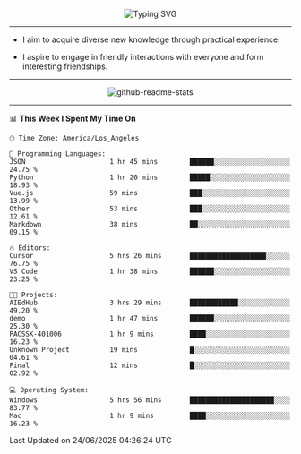 <p align="center">
  <img src="https://readme-typing-svg.demolab.com?font=Fira+Code&weight=500&size=32&duration=2500&pause=1600&center=true&vCenter=true&random=false&width=1024&height=64&lines=Hi+there+%F0%9F%91%8B;I'm+delighted+you+could+make+it+here+%F0%9F%8E%89;I'm+Harry%2C+a+college+student+still+finding+my+way" alt="Typing SVG" />
</p>


---


- I aim to acquire diverse new knowledge through practical experience.

- I aspire to engage in friendly interactions with everyone and form interesting friendships.


---


<p align="center">
  <img src="https://github-readme-stats.vercel.app/api?username=Harry-Jing&show_icons=true" alt="github-readme-stats"/>
</p>


---

<!--START_SECTION:waka-->
📊 **This Week I Spent My Time On** 

```text
🕑︎ Time Zone: America/Los_Angeles

💬 Programming Languages: 
JSON                     1 hr 45 mins        ██████░░░░░░░░░░░░░░░░░░░   24.75 % 
Python                   1 hr 20 mins        █████░░░░░░░░░░░░░░░░░░░░   18.93 % 
Vue.js                   59 mins             ███░░░░░░░░░░░░░░░░░░░░░░   13.99 % 
Other                    53 mins             ███░░░░░░░░░░░░░░░░░░░░░░   12.61 % 
Markdown                 38 mins             ██░░░░░░░░░░░░░░░░░░░░░░░   09.15 % 

🔥 Editors: 
Cursor                   5 hrs 26 mins       ███████████████████░░░░░░   76.75 % 
VS Code                  1 hr 38 mins        ██████░░░░░░░░░░░░░░░░░░░   23.25 % 

🐱‍💻 Projects: 
AIEdHub                  3 hrs 29 mins       ████████████░░░░░░░░░░░░░   49.20 % 
demo                     1 hr 47 mins        ██████░░░░░░░░░░░░░░░░░░░   25.30 % 
PACSSK-401006            1 hr 9 mins         ████░░░░░░░░░░░░░░░░░░░░░   16.23 % 
Unknown Project          19 mins             █░░░░░░░░░░░░░░░░░░░░░░░░   04.61 % 
Final                    12 mins             █░░░░░░░░░░░░░░░░░░░░░░░░   02.92 % 

💻 Operating System: 
Windows                  5 hrs 56 mins       █████████████████████░░░░   83.77 % 
Mac                      1 hr 9 mins         ████░░░░░░░░░░░░░░░░░░░░░   16.23 % 
```


 Last Updated on 24/06/2025 04:26:24 UTC
<!--END_SECTION:waka-->
